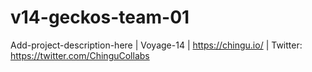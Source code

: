 # v14-geckos-team-01
Add-project-description-here | Voyage-14 | https://chingu.io/ | Twitter: https://twitter.com/ChinguCollabs
